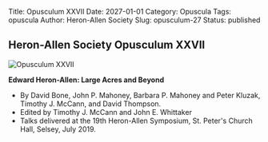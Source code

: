 Title: Opusculum XXVII
Date: 2027-01-01
Category: Opuscula
Tags: opuscula
Author: Heron-Allen Society
Slug: opusculum-27
Status: published

## Heron-Allen Society Opusculum XXVII

![Opusculum XXVII](/images/opuscula/op27-large.jpg)

**Edward Heron-Allen: Large Acres and Beyond**

- By David Bone, John P. Mahoney, Barbara P. Mahoney and Peter Kluzak, Timothy J. McCann, and David Thompson.
- Edited by Timothy J. McCann and John E. Whittaker
- Talks delivered at the 19th Heron-Allen Symposium, St. Peter's Church Hall, Selsey, July 2019.

